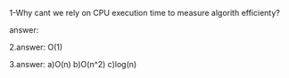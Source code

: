 1-Why cant we rely on CPU execution time to measure algorith efficienty?

answer:

2.answer: O(1)

3.answer:
a)O(n)
b)O(n^2)
c)log(n)

